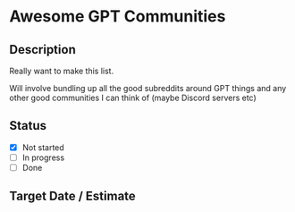 # Awesome GPT Communities 

## Description

Really want to make this list. 

Will involve bundling up all the good subreddits around GPT things and any other good communities I can think of (maybe Discord servers etc)

## Status

- [x] Not started
- [ ] In progress
- [ ] Done

## Target Date / Estimate